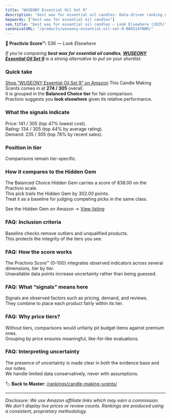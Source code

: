 ```yaml
---
title: "WUSEONY Essential Oil Set 9"
description: "best wax for essential oil candles: Data-driven ranking using the Practivio Score™. Positioned by quality, value, demand, findability, momentum."
keywords: ["best wax for essential oil candles"]
seo_title: "best wax for essential oil candles — Look Elsewhere (2025)"
canonicalURL: "/products/wuseony-essential-oil-set-9-B0D514YNNR/"
---
```


**🚫 Practivio Score™:** 536 — _Look Elsewhere_


*If you're comparing **best wax for essential oil candles**, **[WUSEONY Essential Oil Set 9](https://www.amazon.com/dp/B0D514YNNR?tag=practivio-20)** is a strong alternative to put on your shortlist.*
### Quick take
[Shop “WUSEONY Essential Oil Set 9” on Amazon](https://www.amazon.com/dp/B0D514YNNR?tag=practivio-20)
This Candle Making Scents comes in at **274 / 305** overall.  
It is grouped in the **Balanced Choice tier** for fair comparison.  
Practivio suggests you **look elsewhere** given its relative performance.

### What the signals indicate
Price: 141 / 305 (top 47% lowest cost).  
Rating: 134 / 305 (top 44% by average rating).  
Demand: 235 / 305 (top 78% by recent sales).

### Position in tier
Comparisons remain tier-specific.

### How it compares to the Hidden Gem
The Balanced Choice Hidden Gem carries a score of 838.00 on the Practivio scale.  
This pick trails the Hidden Gem by 302.00 points.  
Treat it as a baseline for judging competing picks in the same class.  

See the Hidden Gem on Amazon → [View listing](https://www.amazon.com/dp/B08XJQ3KF1?tag=practivio-20)

### FAQ: Inclusion criteria
Baseline checks remove outliers and unqualified products.  
This protects the integrity of the tiers you see.

### FAQ: How the score works
The Practivio Score™ (0–100) integrates observed indicators across several dimensions, tier by tier.  
Unavailable data points increase uncertainty rather than being guessed.

### FAQ: What “signals” means here
Signals are observed factors such as pricing, demand, and reviews.  
They combine to place each product fairly within its tier.

### FAQ: Why price tiers?
Without tiers, comparisons would unfairly pit budget items against premium ones.  
Grouping by price ensures meaningful, like-for-like evaluations.

### FAQ: Interpreting uncertainty
The presence of uncertainty is made clear in both the evidence base and our notes.  
We handle limited data conservatively, never with assumptions.


🏷️ **Back to Master:** [/rankings/candle-making-scents/](/rankings/candle-making-scents/)

---
_Disclosure: We use Amazon affiliate links which may earn a commission. We don’t display live prices or review counts. Rankings are produced using a consistent, proprietary methodology._
